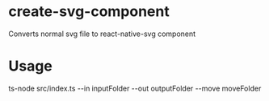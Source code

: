 # create-svg-component

Converts normal svg file to react-native-svg component

# Usage

ts-node src/index.ts --in inputFolder --out outputFolder --move moveFolder

